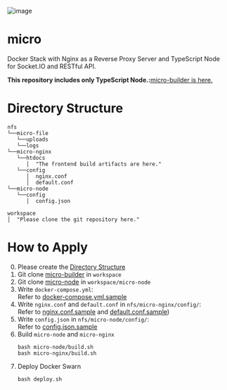 ![image](https://github.com/kimhyunsoon/micro-builder/assets/60641694/53ca8710-58da-4b68-9077-a52970b87f61)

# micro
Docker Stack with Nginx as a Reverse Proxy Server and TypeScript Node for Socket.IO and RESTful API.

**This repository includes only TypeScript Node.:**[micro-builder is here.](https://github.com/kimhyunsoon/micro-builder)  

# Directory Structure
```
nfs
└──micro-file
   └──uploads
   └──logs
└──micro-nginx
   └──htdocs
      │  "The frontend build artifacts are here."
   └──config
      │  nginx.conf
      │  default.conf
└──micro-node
   └──config
      │  config.json

workspace
│  "Please clone the git repository here."
```

# How to Apply
0. Please create the [Directory Structure](#directory-structure)
1. Git clone [micro-builder](https://github.com/kimhyunsoon/micro-builder) in `workspace`
2. Git clone [micro-node](https://github.com/kimhyunsoon/micro-node) in `workspace/micro-node`
3. Write `docker-compose.yml`:  
   Refer to [docker-compose.yml.sample](https://github.com/kimhyunsoon/micro-builder/blob/main/docker-compose.yml.sample)
4. Write `nginx.conf` and `default.conf` in `nfs/micro-nginx/config/`:  
   Refer to [nginx.conf.sample](https://github.com/kimhyunsoon/micro-builder/blob/main/nginx.conf.sample) and [default.conf.sample](https://github.com/kimhyunsoon/micro-builder/blob/main/default.conf.sample))
5. Write `config.json` in `nfs/micro-node/config/`:  
   Refer to [config.json.sample](https://github.com/kimhyunsoon/micro-node/config.json.sample)
6. Build `micro-node` and `micro-nginx`
   ```
   bash micro-node/build.sh
   bash micro-nginx/build.sh
   ```
7. Deploy Docker Swarn
   ```
   bash deploy.sh
   ```
